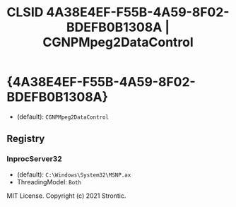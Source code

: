 ﻿---
title: "CLSID 4A38E4EF-F55B-4A59-8F02-BDEFB0B1308A | CGNPMpeg2DataControl"
excerpt: What is COM-Object CLSID 4A38E4EF-F55B-4A59-8F02-BDEFB0B1308A?
---

# {4A38E4EF-F55B-4A59-8F02-BDEFB0B1308A}

* (default): `CGNPMpeg2DataControl`

## Registry


### InprocServer32

* (default): `C:\Windows\System32\MSNP.ax`
* ThreadingModel: `Both`

MIT License. Copyright (c) 2021 Strontic.


